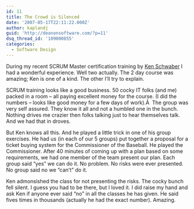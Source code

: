 ```yaml
---
id: 11
title: The Crowd is Silenced
date: '2007-05-17T22:11:22.000Z'
author: kaplandj
guid: 'http://deanonsoftware.com/?p=11'
dsq_thread_id: '109000855'
categories:
  - Software Design
---
```

During my recent SCRUM Master certification training by [Ken Schwaber](http://en.wikipedia.org/wiki/Scrum_%28management%29) I had a wonderful experience. Well two actually. The 2 day course was amazing; Ken is one of a kind. The other I’ll try to explain.

SCRUM training looks like a good business. 50 cocky IT folks (and me) packed in a room – all paying excellent money for the course. (I did the numbers – looks like good money for a few days of work).Â  The group was very self assured. They know it all and not a humbled one in the bunch. Nothing drives me crazier then folks talking just to hear themselves talk. And we had that in droves.

But Ken knows all this. And he played a little trick in one of his group exercises. He had us (in each of our 5 groups) put together a proposal for a ticket buying system for the Commissioner of the Baseball. He played the Commissioner. After 40 minutes of coming up with a plan based on some requirements, we had one member of the team present our plan. Each group said “yes” we can do it. No problem. No risks were ever presented. No group said no we “can’t” do it.

Ken admonsished the class for not presenting the risks. The cocky bunch fell silent. I guess you had to be there, but I loved it. I did raise my hand and ask Ken if anyone ever said “no” in all the classes he has given. He said fives times in thousands (actually he had the exact number). Amazing.
